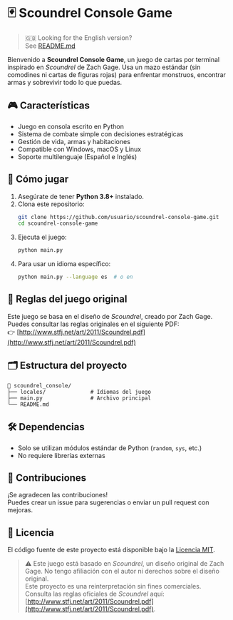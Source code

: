 # 🃏 Scoundrel Console Game

> 🇬🇧 Looking for the English version?  
> See [README.md](README.md)


Bienvenido a **Scoundrel Console Game**, un juego de cartas por terminal inspirado en *Scoundrel* de Zach Gage. Usa un mazo estándar (sin comodines ni cartas de figuras rojas) para enfrentar monstruos, encontrar armas y sobrevivir todo lo que puedas.

## 🎮 Características

- Juego en consola escrito en Python
- Sistema de combate simple con decisiones estratégicas
- Gestión de vida, armas y habitaciones
- Compatible con Windows, macOS y Linux
- Soporte multilenguaje (Español e Inglés)

## 🚀 Cómo jugar

1. Asegúrate de tener **Python 3.8+** instalado.
2. Clona este repositorio:
   ```bash
   git clone https://github.com/usuario/scoundrel-console-game.git
   cd scoundrel-console-game
   ```
3. Ejecuta el juego:
   ```bash
   python main.py
   ```
4. Para usar un idioma específico:
   ```bash
   python main.py --language es  # o en
   ```

## 📘 Reglas del juego original

Este juego se basa en el diseño de *Scoundrel*, creado por Zach Gage.  
Puedes consultar las reglas originales en el siguiente PDF:  
👉 [http://www.stfj.net/art/2011/Scoundrel.pdf](http://www.stfj.net/art/2011/Scoundrel.pdf)

## 🗂 Estructura del proyecto

```
📁 scoundrel_console/
├── locales/              # Idiomas del juego
├── main.py               # Archivo principal
└── README.md
```

## 🛠 Dependencias

- Solo se utilizan módulos estándar de Python (`random`, `sys`, etc.)
- No requiere librerías externas

## 🤝 Contribuciones

¡Se agradecen las contribuciones!  
Puedes crear un issue para sugerencias o enviar un pull request con mejoras.

## 📄 Licencia

El código fuente de este proyecto está disponible bajo la [Licencia MIT](LICENSE).

> ⚠️ Este juego está basado en *Scoundrel*, un diseño original de Zach Gage. No tengo afiliación con el autor ni derechos sobre el diseño original.  
> Este proyecto es una reinterpretación sin fines comerciales.  
> Consulta las reglas oficiales de *Scoundrel* aquí: [http://www.stfj.net/art/2011/Scoundrel.pdf](http://www.stfj.net/art/2011/Scoundrel.pdf).
